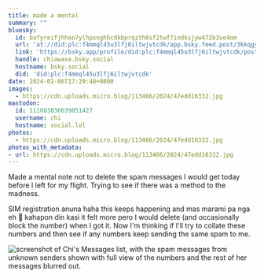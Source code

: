 ```yaml
---
title: made a mental
summary: ""
bluesky:
  id: bafyreifjhhen7ylhpsnghbcdkbprqzth6sf2twf7indksjyw472b3se4om
  url: 'at://did:plc:f4mmql45u3lfj6iltwjvtcdk/app.bsky.feed.post/3kkqgyfiche2t'
  link: 'https://bsky.app/profile/did:plc:f4mmql45u3lfj6iltwjvtcdk/post/3kkqgyfiche2t'
  handle: chiawase.bsky.social
  hostname: bsky.social
  did: 'did:plc:f4mmql45u3lfj6iltwjvtcdk'
date: 2024-02-06T17:29:48+0800
images:
  - https://cdn.uploads.micro.blog/113466/2024/47edd16332.jpg
mastodon:
  id: 111883836639051427
  username: chi
  hostname: social.lol
photos:
  - https://cdn.uploads.micro.blog/113466/2024/47edd16332.jpg
photos_with_metadata:
- url: https://cdn.uploads.micro.blog/113466/2024/47edd16332.jpg
---
```


Made a mental note not to delete the spam messages I would get today before I left for my flight. Trying to see if there was a method to the madness.

SIM registration anuna haha this keeps happening and mas marami pa nga eh 🫠 kahapon din kasi it felt more pero I would delete (and occasionally block the number) when I got it. Now I'm thinking if I'll try to collate these numbers and then see if any numbers keep sending the same spam to me.

![screenshot of Chi's Messages list, with the spam messages from unknown senders shown with full view of the numbers and the rest of her messages blurred out.](https://chisenires.design/uploads/2024/47edd16332.jpg)
